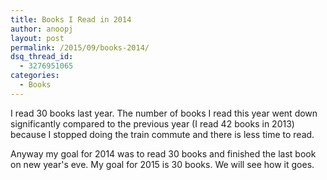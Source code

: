 ```yaml
---
title: Books I Read in 2014
author: anoopj
layout: post
permalink: /2015/09/books-2014/
dsq_thread_id:
  - 3276951065
categories:
  - Books
---
```


I read 30 books last year. The number of books I read this year went down
significantly compared to the previous year (I read 42 books in 2013)
because I stopped doing the train commute and there is less time to read.

Anyway my goal for 2014 was to read 30 books and finished the last book on
new year's eve. My goal for 2015 is 30 books. We will see how it goes.
